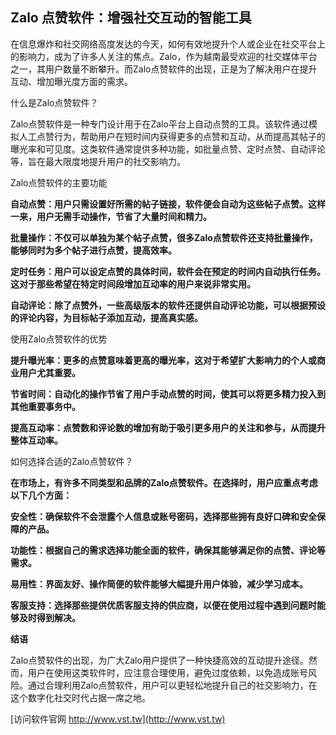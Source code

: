 ## **Zalo 点赞软件：增强社交互动的智能工具**

在信息爆炸和社交网络高度发达的今天，如何有效地提升个人或企业在社交平台上的影响力，成为了许多人关注的焦点。Zalo，作为越南最受欢迎的社交媒体平台之一，其用户数量不断攀升。而Zalo点赞软件的出现，正是为了解决用户在提升互动、增加曝光度方面的需求。

什么是Zalo点赞软件？

Zalo点赞软件是一种专门设计用于在Zalo平台上自动点赞的工具。该软件通过模拟人工点赞行为，帮助用户在短时间内获得更多的点赞和互动，从而提高其帖子的曝光率和可见度。这类软件通常提供多种功能，如批量点赞、定时点赞、自动评论等，旨在最大限度地提升用户的社交影响力。

Zalo点赞软件的主要功能

**自动点赞：用户只需设置好所需的帖子链接，软件便会自动为这些帖子点赞。这样一来，用户无需手动操作，节省了大量时间和精力。**

**批量操作：不仅可以单独为某个帖子点赞，很多Zalo点赞软件还支持批量操作，能够同时为多个帖子进行点赞，提高效率。**

**定时任务：用户可以设定点赞的具体时间，软件会在预定的时间内自动执行任务。这对于那些希望在特定时间段增加互动率的用户来说非常实用。**

**自动评论：除了点赞外，一些高级版本的软件还提供自动评论功能，可以根据预设的评论内容，为目标帖子添加互动，提高真实感。**

使用Zalo点赞软件的优势

**提升曝光率：更多的点赞意味着更高的曝光率，这对于希望扩大影响力的个人或商业用户尤其重要。**

**节省时间：自动化的操作节省了用户手动点赞的时间，使其可以将更多精力投入到其他重要事务中。**

**提高互动率：点赞数和评论数的增加有助于吸引更多用户的关注和参与，从而提升整体互动率。**

如何选择合适的Zalo点赞软件？

**在市场上，有许多不同类型和品牌的Zalo点赞软件。在选择时，用户应重点考虑以下几个方面：**

**安全性：确保软件不会泄露个人信息或账号密码，选择那些拥有良好口碑和安全保障的产品。**

**功能性：根据自己的需求选择功能全面的软件，确保其能够满足你的点赞、评论等需求。**

**易用性：界面友好、操作简便的软件能够大幅提升用户体验，减少学习成本。**

**客服支持：选择那些提供优质客服支持的供应商，以便在使用过程中遇到问题时能够及时得到解决。**

**结语**

Zalo点赞软件的出现，为广大Zalo用户提供了一种快捷高效的互动提升途径。然而，用户在使用这类软件时，应注意合理使用，避免过度依赖，以免造成账号风险。通过合理利用Zalo点赞软件，用户可以更轻松地提升自己的社交影响力，在这个数字化社交时代占据一席之地。


[访问软件官网 http://www.vst.tw](http://www.vst.tw)
